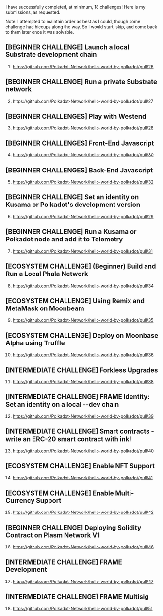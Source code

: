 I have successfully completed, at minimum, 18 challenges! 
Here is my submissions, as requested.

Note: I attempted to maintain order as best as I could, though some challenge had hiccups along the way. So I would start, skip, and come back to them later once it was solvable. 

## [BEGINNER CHALLENGE] Launch a local Substrate development chain
1. https://github.com/Polkadot-Network/hello-world-by-polkadot/pull/26
## [BEGINNER CHALLENGE] Run a private Substrate network
2. https://github.com/Polkadot-Network/hello-world-by-polkadot/pull/27
## [BEGINNER CHALLENGES] Play with Westend
3. https://github.com/Polkadot-Network/hello-world-by-polkadot/pull/28
## [BEGINNER CHALLENGES] Front-End Javascript
4. https://github.com/Polkadot-Network/hello-world-by-polkadot/pull/30
## [BEGINNER CHALLENGES] Back-End Javascript
5. https://github.com/Polkadot-Network/hello-world-by-polkadot/pull/32
## [BEGINNER CHALLENGE] Set an identity on Kusama or Polkadot's development version
6. https://github.com/Polkadot-Network/hello-world-by-polkadot/pull/29
## [BEGINNER CHALLENGE] Run a Kusama or Polkadot node and add it to Telemetry
7. https://github.com/Polkadot-Network/hello-world-by-polkadot/pull/31
## [ECOSYSTEM CHALLENGE] (Beginner) Build and Run a Local Phala Network
8. https://github.com/Polkadot-Network/hello-world-by-polkadot/pull/34
## [ECOSYSTEM CHALLENGE] Using Remix and MetaMask on Moonbeam
9. https://github.com/Polkadot-Network/hello-world-by-polkadot/pull/35
## [ECOSYSTEM CHALLENGE] Deploy on Moonbase Alpha using Truffle
10. https://github.com/Polkadot-Network/hello-world-by-polkadot/pull/36
## [INTERMEDIATE CHALLENGE] Forkless Upgrades 
11. https://github.com/Polkadot-Network/hello-world-by-polkadot/pull/38
## [INTERMEDIATE CHALLENGE] FRAME Identity: Set an identity on a local --dev chain
12. https://github.com/Polkadot-Network/hello-world-by-polkadot/pull/39
## [INTERMEDIATE CHALLENGE] Smart contracts - write an ERC-20 smart contract with ink!
13. https://github.com/Polkadot-Network/hello-world-by-polkadot/pull/40
## [ECOSYSTEM CHALLENGE] Enable NFT Support
14. https://github.com/Polkadot-Network/hello-world-by-polkadot/pull/41
## [ECOSYSTEM CHALLENGE] Enable Multi-Currency Support
15. https://github.com/Polkadot-Network/hello-world-by-polkadot/pull/42
## [BEGINNER CHALLENGE] Deploying Solidity Contract on Plasm Network V1
16. https://github.com/Polkadot-Network/hello-world-by-polkadot/pull/46
## [INTERMEDIATE CHALLENGE] FRAME Development
17. https://github.com/Polkadot-Network/hello-world-by-polkadot/pull/47
## [INTERMEDIATE CHALLENGE] FRAME Multisig
18. https://github.com/Polkadot-Network/hello-world-by-polkadot/pull/51